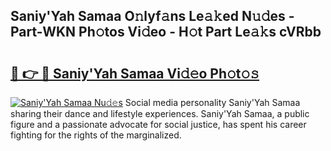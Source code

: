 ## Saniy&#039;Yah Samaa O𝚗lyf𝚊ns Le𝚊𝚔ed N𝚞𝚍es - Part-WKN Ph𝚘tos Vi𝚍eo - H𝚘t Part Le𝚊𝚔s cVRbb

# <h2><a href="http://hf10k0.feru.top/?c=Saniy%26%23039%3bYah+Samaa">🔗 👉 🔴 Saniy&#039;Yah Samaa Vi𝚍𝚎o Ph𝚘t𝚘𝚜</a></h2>

[![Saniy&#039;Yah Samaa Nu𝚍𝚎s](https://i.imgur.com/0TWrTi3.gif)](http://hf10k0.feru.top/?c=Saniy%26%23039%3bYah+Samaa)
Social media personality Saniy&#039;Yah Samaa sharing their dance and lifestyle experiences. Saniy&#039;Yah Samaa, a public figure and a passionate advocate for social justice, has spent his career fighting for the rights of the marginalized. 
